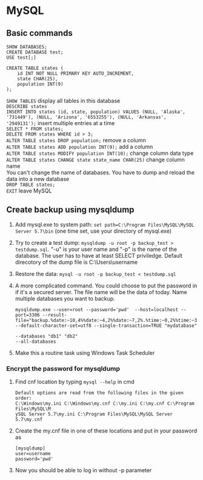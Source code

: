 # MySQL


## Basic commands
`SHOW DATABASES;`  
`CREATE DATABASE test;`  
`USE test[;]`  
```
CREATE TABLE states (
    id INT NOT NULL PRIMARY KEY AUTO_INCREMENT, 
    state CHAR(25), 
    population INT(9)
);
```
`SHOW TABLES` display all tables in this database  
`DESCRIBE states`  
`INSERT INTO states (id, state, population) VALUES (NULL, 'Alaska', '731449'), (NULL, 'Arizona', '6553255'), (NULL, 'Arkansas', '2949131');` insert multiple entries at a time  
`SELECT * FROM states;`  
`DELETE FROM states WHERE id > 3;`  
`ALTER TABLE states DROP population;` remove a column   
`ALTER TABLE states ADD population INT(9);` add a column  
`ALTER TABLE states MODIFY population INT(10);` change column data type  
`ALTER TABLE states CHANGE state state_name CHAR(25)` change column name  
You can't change the name of databases. You have to dump and reload the data into a new database     
`DROP TABLE states;`  
`EXIT` leave MySQL  


## Create backup using mysqldump
1. Add mysql.exe to system path: `set path=C:\Program Files\MySQL\MySQL Server 5.7\bin` (one time set, use your directory of mysql.exe)
2. Try to create a test dump: `mysqldump -u root -p backup_test > testdump.sql`. "-u" is your user name and "-p" is the name of the database. The user has to have at least SELECT priviledge. Default direcotory of the dump file is C:\Users\username
3. Restore the data: `mysql -u root -p backup_test < testdump.sql`
4. A more complicated command. You could choose to put the password in if it's a secured server. The file name will  be the data of today. Name multiple databases you want to backup.  

    ```
    mysqldump.exe --user=root --password='pwd'  --host=localhost --port=3306 --result-file="backup.%date:~10,4%%date:~4,2%%date:~7,2%.%time:~0,2%%time:~3,2%.sql" --default-character-set=utf8 --single-transaction=TRUE "mydatabase"
    ```
    `--databases "db1" "db2"`  
    `--all-databases`  
    
5. Make this a routine task using Windows Task Scheduler

### Encrypt the password for mysqldump
1. Find cnf location by typing `mysql --help` in cmd

    ```
    Default options are read from the following files in the given order:
    C:\Windows\my.ini C:\Windows\my.cnf C:\my.ini C:\my.cnf C:\Program Files\MySQL\M
    ySQL Server 5.7\my.ini C:\Program Files\MySQL\MySQL Server 5.7\my.cnf
    ```
2. Create the my.cnf file in one of these locations and put in your password as

    ```
    [mysqldump]
    user=username
    password='pwd'
    ```
3. Now you should be able to log in without -p parameter
    
